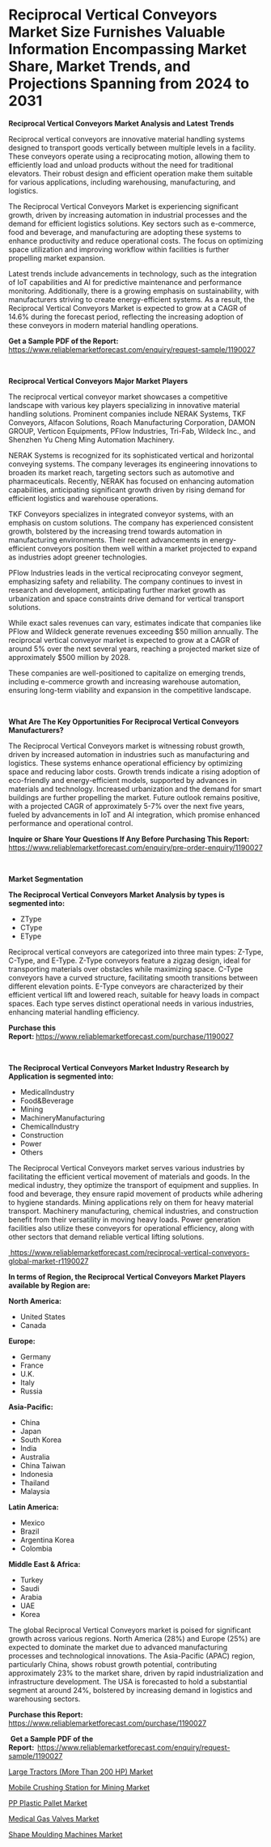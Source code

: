 <p><h1>Reciprocal Vertical Conveyors Market Size Furnishes Valuable Information Encompassing Market Share, Market Trends, and Projections Spanning from 2024 to 2031</h1></p><p><strong>Reciprocal Vertical Conveyors Market Analysis and Latest Trends</strong></p>
<p><p>Reciprocal vertical conveyors are innovative material handling systems designed to transport goods vertically between multiple levels in a facility. These conveyors operate using a reciprocating motion, allowing them to efficiently load and unload products without the need for traditional elevators. Their robust design and efficient operation make them suitable for various applications, including warehousing, manufacturing, and logistics. </p><p>The Reciprocal Vertical Conveyors Market is experiencing significant growth, driven by increasing automation in industrial processes and the demand for efficient logistics solutions. Key sectors such as e-commerce, food and beverage, and manufacturing are adopting these systems to enhance productivity and reduce operational costs. The focus on optimizing space utilization and improving workflow within facilities is further propelling market expansion. </p><p>Latest trends include advancements in technology, such as the integration of IoT capabilities and AI for predictive maintenance and performance monitoring. Additionally, there is a growing emphasis on sustainability, with manufacturers striving to create energy-efficient systems. As a result, the Reciprocal Vertical Conveyors Market is expected to grow at a CAGR of 14.6% during the forecast period, reflecting the increasing adoption of these conveyors in modern material handling operations.</p></p>
<p><strong>Get a Sample PDF of the Report:&nbsp;</strong> <a href="https://www.reliablemarketforecast.com/enquiry/request-sample/1190027?utm_campaign=1169&utm_medium=2&utm_source=Github&utm_content=ia&utm_term=30102024&utm_id=reciprocal-vertical-conveyors">https://www.reliablemarketforecast.com/enquiry/request-sample/1190027</a></p>
<p>&nbsp;</p>
<p><strong>Reciprocal Vertical Conveyors Major Market Players</strong></p>
<p><p>The reciprocal vertical conveyor market showcases a competitive landscape with various key players specializing in innovative material handling solutions. Prominent companies include NERAK Systems, TKF Conveyors, Alfacon Solutions, Roach Manufacturing Corporation, DAMON GROUP, Verticon Equipments, PFlow Industries, Tri-Fab, Wildeck Inc., and Shenzhen Yu Cheng Ming Automation Machinery.</p><p>NERAK Systems is recognized for its sophisticated vertical and horizontal conveying systems. The company leverages its engineering innovations to broaden its market reach, targeting sectors such as automotive and pharmaceuticals. Recently, NERAK has focused on enhancing automation capabilities, anticipating significant growth driven by rising demand for efficient logistics and warehouse operations.</p><p>TKF Conveyors specializes in integrated conveyor systems, with an emphasis on custom solutions. The company has experienced consistent growth, bolstered by the increasing trend towards automation in manufacturing environments. Their recent advancements in energy-efficient conveyors position them well within a market projected to expand as industries adopt greener technologies.</p><p>PFlow Industries leads in the vertical reciprocating conveyor segment, emphasizing safety and reliability. The company continues to invest in research and development, anticipating further market growth as urbanization and space constraints drive demand for vertical transport solutions.</p><p>While exact sales revenues can vary, estimates indicate that companies like PFlow and Wildeck generate revenues exceeding $50 million annually. The reciprocal vertical conveyor market is expected to grow at a CAGR of around 5% over the next several years, reaching a projected market size of approximately $500 million by 2028.</p><p>These companies are well-positioned to capitalize on emerging trends, including e-commerce growth and increasing warehouse automation, ensuring long-term viability and expansion in the competitive landscape.</p></p>
<p>&nbsp;</p>
<p><strong>What Are The Key Opportunities For Reciprocal Vertical Conveyors Manufacturers?</strong></p>
<p><p>The Reciprocal Vertical Conveyors market is witnessing robust growth, driven by increased automation in industries such as manufacturing and logistics. These systems enhance operational efficiency by optimizing space and reducing labor costs. Growth trends indicate a rising adoption of eco-friendly and energy-efficient models, supported by advances in materials and technology. Increased urbanization and the demand for smart buildings are further propelling the market. Future outlook remains positive, with a projected CAGR of approximately 5-7% over the next five years, fueled by advancements in IoT and AI integration, which promise enhanced performance and operational control.</p></p>
<p><strong>Inquire or Share Your Questions If Any Before Purchasing This Report:</strong> <a href="https://www.reliablemarketforecast.com/enquiry/pre-order-enquiry/1190027?utm_campaign=1169&utm_medium=2&utm_source=Github&utm_content=ia&utm_term=30102024&utm_id=reciprocal-vertical-conveyors">https://www.reliablemarketforecast.com/enquiry/pre-order-enquiry/1190027</a></p>
<p>&nbsp;</p>
<p><strong>Market Segmentation</strong></p>
<p><strong>The Reciprocal Vertical Conveyors Market Analysis by types is segmented into:</strong></p>
<p><ul><li>ZType</li><li>CType</li><li>EType</li></ul></p>
<p><p>Reciprocal vertical conveyors are categorized into three main types: Z-Type, C-Type, and E-Type. Z-Type conveyors feature a zigzag design, ideal for transporting materials over obstacles while maximizing space. C-Type conveyors have a curved structure, facilitating smooth transitions between different elevation points. E-Type conveyors are characterized by their efficient vertical lift and lowered reach, suitable for heavy loads in compact spaces. Each type serves distinct operational needs in various industries, enhancing material handling efficiency.</p></p>
<p><strong>Purchase this Report:&nbsp;</strong><a href="https://www.reliablemarketforecast.com/purchase/1190027?utm_campaign=1169&utm_medium=2&utm_source=Github&utm_content=ia&utm_term=30102024&utm_id=reciprocal-vertical-conveyors">https://www.reliablemarketforecast.com/purchase/1190027</a></p>
<p>&nbsp;</p>
<p><strong>The Reciprocal Vertical Conveyors Market Industry Research by Application is segmented into:</strong></p>
<p><ul><li>MedicalIndustry</li><li>Food&Beverage</li><li>Mining</li><li>MachineryManufacturing</li><li>ChemicalIndustry</li><li>Construction</li><li>Power</li><li>Others</li></ul></p>
<p><p>The Reciprocal Vertical Conveyors market serves various industries by facilitating the efficient vertical movement of materials and goods. In the medical industry, they optimize the transport of equipment and supplies. In food and beverage, they ensure rapid movement of products while adhering to hygiene standards. Mining applications rely on them for heavy material transport. Machinery manufacturing, chemical industries, and construction benefit from their versatility in moving heavy loads. Power generation facilities also utilize these conveyors for operational efficiency, along with other sectors that demand reliable vertical lifting solutions.</p></p>
<p><a href="https://www.reliablemarketforecast.com/reciprocal-vertical-conveyors-global-market-r1190027?utm_campaign=1169&utm_medium=2&utm_source=Github&utm_content=ia&utm_term=30102024&utm_id=reciprocal-vertical-conveyors">&nbsp;https://www.reliablemarketforecast.com/reciprocal-vertical-conveyors-global-market-r1190027</a></p>
<p><strong>In terms of Region, the Reciprocal Vertical Conveyors Market Players available by Region are:</strong></p>
<p>
    <p> <strong> North America: </strong>
        <ul>
            <li>United States</li>
            <li>Canada</li>
        </ul>
        </p> 
    <p> <strong> Europe: </strong>
        <ul>
            <li>Germany</li>
            <li>France</li>
            <li>U.K.</li>
            <li>Italy</li>
            <li>Russia</li>
        </ul>
        </p> 
    <p> <strong> Asia-Pacific: </strong>
        <ul>
            <li>China</li>
            <li>Japan</li>
            <li>South Korea</li>
            <li>India</li>
            <li>Australia</li>
            <li>China Taiwan</li>
            <li>Indonesia</li>
            <li>Thailand</li>
            <li>Malaysia</li>
        </ul>
        </p> 
    <p> <strong> Latin America: </strong>
        <ul>
            <li>Mexico</li>
            <li>Brazil</li>
            <li>Argentina Korea</li>
            <li>Colombia</li>
        </ul>
        </p> 
    <p> <strong> Middle East & Africa: </strong>
        <ul>
            <li>Turkey</li>
            <li>Saudi</li>
            <li>Arabia</li>
            <li>UAE</li>
            <li>Korea</li>
        </ul>
    </p>
    </p>
<p><p>The global Reciprocal Vertical Conveyors market is poised for significant growth across various regions. North America (28%) and Europe (25%) are expected to dominate the market due to advanced manufacturing processes and technological innovations. The Asia-Pacific (APAC) region, particularly China, shows robust growth potential, contributing approximately 23% to the market share, driven by rapid industrialization and infrastructure development. The USA is forecasted to hold a substantial segment at around 24%, bolstered by increasing demand in logistics and warehousing sectors.</p></p>
<p><strong>Purchase this Report: </strong><a href="https://www.reliablemarketforecast.com/purchase/1190027?utm_campaign=1169&utm_medium=2&utm_source=Github&utm_content=ia&utm_term=30102024&utm_id=reciprocal-vertical-conveyors">https://www.reliablemarketforecast.com/purchase/1190027</a></p>
<p>&nbsp;<strong>Get a Sample PDF of the Report:&nbsp;&nbsp;</strong><a href="https://www.reliablemarketforecast.com/enquiry/request-sample/1190027?utm_campaign=1169&utm_medium=2&utm_source=Github&utm_content=ia&utm_term=30102024&utm_id=reciprocal-vertical-conveyors">https://www.reliablemarketforecast.com/enquiry/request-sample/1190027</a></p>
<p><strong></strong></p>
<p><p><a href="https://www.linkedin.com/pulse/market-leaders-laggards-global-large-tractors-more-than-200-t1c3c?utm_campaign=1169&utm_medium=2&utm_source=Github&utm_content=ia&utm_term=30102024&utm_id=reciprocal-vertical-conveyors">Large Tractors (More Than 200 HP) Market</a></p><p><a href="https://www.linkedin.com/pulse/mobile-crushing-station-mining-industry-forecast-market-shifts-clkfc?utm_campaign=1169&utm_medium=2&utm_source=Github&utm_content=ia&utm_term=30102024&utm_id=reciprocal-vertical-conveyors">Mobile Crushing Station for Mining Market</a></p><p><a href="https://www.linkedin.com/pulse/pp-plastic-pallet-market-global-trends-forecast-2024-2031-bwmjf?utm_campaign=1169&utm_medium=2&utm_source=Github&utm_content=ia&utm_term=30102024&utm_id=reciprocal-vertical-conveyors">PP Plastic Pallet Market</a></p><p><a href="https://github.com/bailee2qhthar/Market-Research-Report-List-1/blob/main/medical-gas-valves-market.md?utm_campaign=1169&utm_medium=2&utm_source=Github&utm_content=ia&utm_term=30102024&utm_id=reciprocal-vertical-conveyors">Medical Gas Valves Market</a></p><p><a href="https://github.com/nenitafam9o0/Market-Research-Report-List-1/blob/main/shape-moulding-machines-market.md?utm_campaign=1169&utm_medium=2&utm_source=Github&utm_content=ia&utm_term=30102024&utm_id=reciprocal-vertical-conveyors">Shape Moulding Machines Market</a></p></p>
